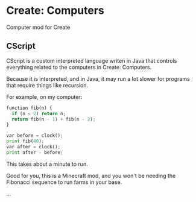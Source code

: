 # Create: Computers
Computer mod for Create


## CScript

CScript is a custom interpreted language writen in Java that controls everything related to the computers in Create: Computers.

Because it is interpreted, and in Java, it may run a lot slower for programs that require things like recursion.

For example, on my computer:

```python
function fib(n) {
  if (n < 2) return n;
  return fib(n - 1) + fib(n - 2); 
}

var before = clock();
print fib(40);
var after = clock();
print after - before;
```
This takes about a minute to run.

Good for you, this is a Minecraft mod, and you won't be needing the Fibonacci sequence to run farms in your base.

...
